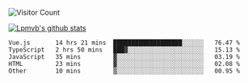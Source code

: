 ![Visitor Count](https://profile-counter.glitch.me/Lpmvb/count.svg)

[![Lpmvb's github stats](https://github-readme-stats.vercel.app/api?username=lpmvb&show_icons=true&title_color=fff&icon_color=79ff97&text_color=9f9f9f&bg_color=151515)](https://github.com/anuraghazra/github-readme-stats)

<!--
Here are some ideas to get you started:

- 🔭 I’m currently working on ...
- 🌱 I’m currently learning ...
- 👯 I’m looking to collaborate on ...
- 🤔 I’m looking for help with ...
- 💬 Ask me about ...
- 📫 How to reach me: ...
- 😄 Pronouns: ...
- ⚡ Fun fact: ...
-->

<!--START_SECTION:waka-->

```text
Vue.js       14 hrs 21 mins  ███████████████████░░░░░░   76.47 %
TypeScript   2 hrs 50 mins   ███▓░░░░░░░░░░░░░░░░░░░░░   15.13 %
JavaScript   35 mins         ▓░░░░░░░░░░░░░░░░░░░░░░░░   03.19 %
HTML         23 mins         ▓░░░░░░░░░░░░░░░░░░░░░░░░   02.08 %
Other        10 mins         ▒░░░░░░░░░░░░░░░░░░░░░░░░   00.95 %
```

<!--END_SECTION:waka-->
